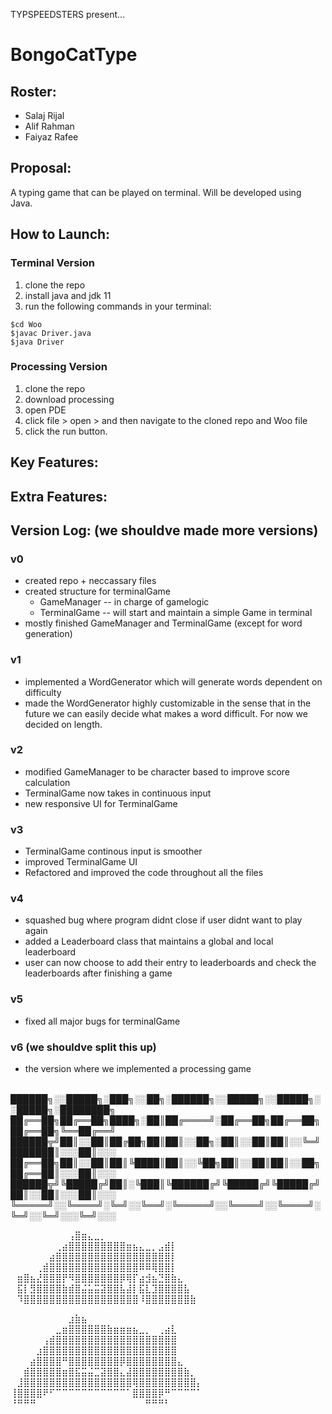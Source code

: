 TYPSPEEDSTERS present...

# BongoCatType

## Roster:
* Salaj Rijal
* Alif Rahman
* Faiyaz Rafee

## Proposal:
A typing game that can be played on terminal. Will be developed using Java.

## How to Launch:

### Terminal Version
1. clone the repo
2. install java and jdk 11
3. run the following commands in your terminal:
```
$cd Woo
$javac Driver.java
$java Driver 
```

### Processing Version
1. clone the repo
2. download processing
3. open PDE
4. click file > open > and then navigate to the cloned repo and Woo file 
5. click the run button. 


## Key Features:


## Extra Features:


## Version Log: (we shouldve made more versions)

### v0
* created repo + neccassary files
* created structure for terminalGame
  * GameManager -- in charge of gamelogic
  * TerminalGame -- will start and maintain a simple Game in terminal
* mostly finished GameManager and TerminalGame (except for word generation)

### v1
* implemented a WordGenerator which will generate words dependent on difficulty
* made the WordGenerator highly customizable in the sense that in the future we can easily decide what makes a word difficult. For now we decided on length.

### v2
* modified GameManager to be character based to improve score calculation
* TerminalGame now takes in continuous input
* new responsive UI for TerminalGame

### v3
* TerminalGame continous input is smoother 
* improved TerminalGame UI
* Refactored and improved the code throughout all the files

### v4
* squashed bug where program didnt close if user didnt want to play again
* added a Leaderboard class that maintains a global and local leaderboard 
* user can now choose to add their entry to leaderboards and check the leaderboards after finishing a game

### v5
* fixed all major bugs for terminalGame

### v6 (we shouldve split this up)
* the version where we implemented a processing game


<br>
██████╗░░█████╗░███╗░░██╗░██████╗░░█████╗░░█████╗░░█████╗░████████╗
██╔══██╗██╔══██╗████╗░██║██╔════╝░██╔══██╗██╔══██╗██╔══██╗╚══██╔══╝
██████╦╝██║░░██║██╔██╗██║██║░░██╗░██║░░██║██║░░╚═╝███████║░░░██║░░░
██╔══██╗██║░░██║██║╚████║██║░░╚██╗██║░░██║██║░░██╗██╔══██║░░░██║░░░
██████╦╝╚█████╔╝██║░╚███║╚██████╔╝╚█████╔╝╚█████╔╝██║░░██║░░░██║░░░
╚═════╝░░╚════╝░╚═╝░░╚══╝░╚═════╝░░╚════╝░░╚════╝░╚═╝░░╚═╝░░░╚═╝░░░

⠀⠀⠀⠀⠀⠀⠀⠀⠀⢠⣿⣶⣄⣀⡀⠀⠀⠀⠀⠀⠀⠀⠀⠀⠀⠀⠀⠀⠀⠀
⠀⠀⠀⠀⠀⠀⠀⢀⣴⣿⣿⣿⣿⣿⣿⣿⣿⣿⣶⣦⣄⣀⡀⣠⣾⡇⠀⠀⠀⠀
⠀⠀⠀⠀⠀⠀⣴⣿⣿⣿⣿⣿⣿⣿⣿⣿⣿⣿⣿⣿⣿⣿⣿⣿⣿⡇⠀⠀⠀⠀
⠀⠀⠀⠀⢀⣾⣿⣿⣿⣿⣿⣿⣿⣿⣿⣿⣿⣿⣿⣿⠿⠿⢿⣿⣿⡇⠀⠀⠀⠀
⠀⣶⣿⣦⣜⣿⣿⣿⡟⠻⣿⣿⣿⣿⣿⣿⣿⡿⢿⡏⣴⣺⣦⣙⣿⣷⣄⠀⠀⠀
⠀⣯⡇⣻⣿⣿⣿⣿⣷⣾⣿⣬⣥⣭⣽⣿⣿⣧⣼⡇⣯⣇⣹⣿⣿⣿⣿⣧⠀⠀
⠀⠹⣿⣿⣿⣿⣿⣿⣿⣿⣿⣿⣿⣿⣿⣿⣿⣿⣿⣿⠸⣿⣿⣿⣿⣿⣿⣿⣷⠀

⠀⠀⠀⠀⠀⠀⠀⠀⠀⣰⣷⣦⠀⠀⠀⠀⠀⠀⠀⠀⠀⠀⠀⠀⠀⠀⠀⠀⠀⠀
⠀⠀⠀⠀⠀⠀⠀⣀⣶⣿⣿⣿⣿⣿⣿⣷⣶⣶⣶⣦⣀⡀⠀⢀⣴⣇⠀⠀⠀⠀
⠀⠀⠀⠀⠀⢠⣾⣿⣿⣿⣿⣿⣿⣿⣿⣿⣿⣿⣿⣿⣿⣿⣿⣿⣿⣿⠀⠀⠀⠀
⠀⠀⠀⠀⣰⣿⣿⣿⣿⣿⣿⣿⣿⣿⣿⣿⣿⣿⣿⣿⣿⣿⣿⣿⣿⣿⠀⠀⠀⠀
⠀⠀⠀⣴⣿⣿⣿⣿⠛⣿⣿⣿⣿⣿⣿⣿⣿⡿⣿⣿⣿⣿⣿⣿⣿⣿⣄⠀⠀⠀
⠀⠀⣾⣿⣿⣿⣿⣿⣶⣿⣯⣭⣬⣉⣽⣿⣿⣄⣼⣿⣿⣿⣿⣿⣿⣿⣿⣷⡀⠀
⠀⣸⣿⣿⣿⣿⣿⣿⣿⣿⣿⣿⣿⣿⣿⣿⣿⣿⣿⢿⣿⣿⣿⣿⣿⣿⣿⣿⣿⡄
⢸⣿⣿⣿⣿⠟⠋⠉⠉⠉⠉⠉⠉⠉⠉⠉⠉⠉⠁⣿⣿⣿⣿⡿⠛⠉⠉⠉⠉⠁
⠘⠛⠛⠛⠀⠀⠀⠀⠀⠀⠀⠀⠀⠀⠀⠀⠀⠀⠀⠀⠀⠛⠛⠛⠃⠀⠀⠀⠀⠀⠀⠀


